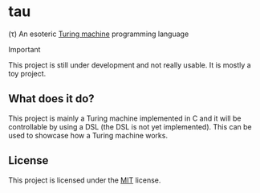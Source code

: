 # tau
(τ) An esoteric [Turing machine](https://en.wikipedia.org/wiki/Turing_machine) programming language

> [!IMPORTANT]
> This project is still under development and not really usable. It is mostly a toy project.

## What does it do?
This project is mainly a Turing machine implemented in C and it will be controllable by using a DSL (the DSL is not yet implemented). This can be used to showcase how a Turing machine works.

## License
This project is licensed under the [MIT](LICENSE) license.